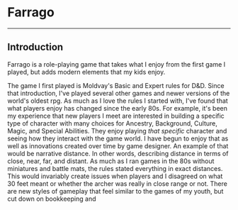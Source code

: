 # Farrago

------

## Introduction

Farrago is a role-playing game that takes what I enjoy from the first game I played, but adds modern elements that my kids enjoy.

The game I first played is Moldvay's Basic and Expert rules for D&D. Since that introduction, I've played several other games  and newer versions of the world's oldest rpg. As much as I love the rules I started with, I've found that what players enjoy has changed since the early 80s. For example, it's been my experience that new players I meet are interested in building a specific type of character with many choices for Ancestry, Background, Culture, Magic, and Special Abilities. They enjoy playing *that specific* character and seeing how they interact with the game world. I have begun to enjoy that as well as innovations created over time by game designer. An example of that would be narrative distance. In other words, describing distance in terms of close, near, far, and distant. As much as I ran games in the 80s without miniatures and battle mats, the rules stated everything in exact distances. This would invariably create issues when players and I disagreed on what 30 feet meant or whether the archer was really in close range or not. There are new styles of gameplay that feel similar to the games of my youth, but cut down on bookkeeping and